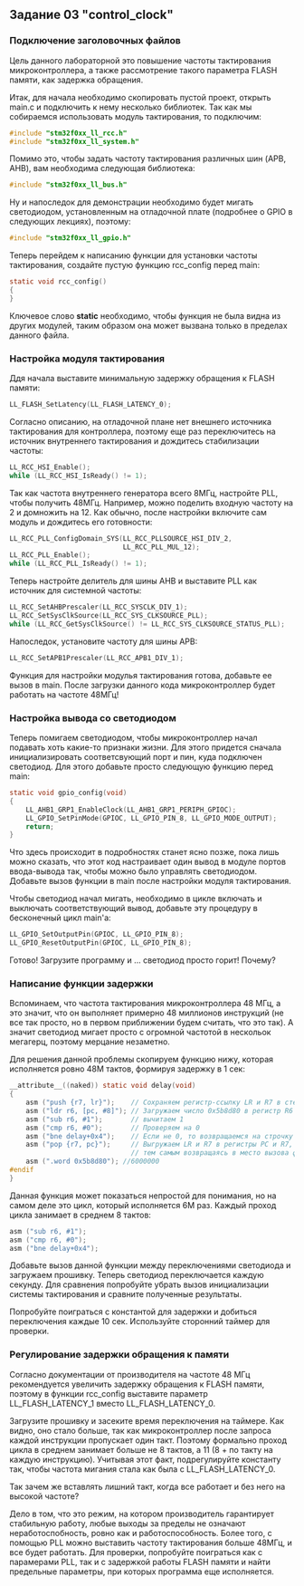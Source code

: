 ## Задание 03 "control_clock"

### Подключение заголовочных файлов

Цель данного лабораторной это повышение частоты тактирования микроконтроллера, а также рассмотрение такого параметра FLASH памяти, как задержка обращения.

Итак, для начала необходимо скопировать пустой проект, открыть main.c и подключить к нему несколько библиотек.
Так как мы собираемся использовать модуль тактирования, то подключим:

```c
#include "stm32f0xx_ll_rcc.h"
#include "stm32f0xx_ll_system.h"
```

Помимо это, чтобы задать частоту тактирования различных шин (APB, AHB), вам необходима следующая библиотека:

```c
#include "stm32f0xx_ll_bus.h"
```

Ну и напоследок для демонстрации необходимо будет мигать светодиодом, установленным на отладочной плате (подробнее о GPIO в следующих лекциях), поэтому:

```c
#include "stm32f0xx_ll_gpio.h"
```

Теперь перейдем к написанию функции для установки частоты тактирования, создайте пустую функцию rcc_config перед main:

```c
static void rcc_config()
{
}
```

Ключевое слово **static** необходимо, чтобы функция не была видна из других модулей, таким образом она может вызвана только в пределах данного файла.

### Настройка модуля тактирования 

Ддя начала выставите минимальную задержку обращения к FLASH памяти:
```c
LL_FLASH_SetLatency(LL_FLASH_LATENCY_0);
```

Согласно описанию, на отладочной плане нет внешнего источника тактирования для контроллера, поэтому еще раз переключитесь на источник внутреннего тактирования и дождитесь стабилизации частоты:

```c
LL_RCC_HSI_Enable();
while (LL_RCC_HSI_IsReady() != 1);
```

Так как частота внутреннего генератора всего 8МГц, настройте PLL, чтобы получить 48МГц. Например, можно поделить входную частоту на 2 и домножить на 12. Как обычно, после настройки включите сам модуль и дождитесь его готовности:

```c
LL_RCC_PLL_ConfigDomain_SYS(LL_RCC_PLLSOURCE_HSI_DIV_2,
                            LL_RCC_PLL_MUL_12);
LL_RCC_PLL_Enable();
while (LL_RCC_PLL_IsReady() != 1);
```

Теперь настройте делитель для шины AHB и выставите PLL как источник для системной частоты:

```c
LL_RCC_SetAHBPrescaler(LL_RCC_SYSCLK_DIV_1);
LL_RCC_SetSysClkSource(LL_RCC_SYS_CLKSOURCE_PLL);
while (LL_RCC_GetSysClkSource() != LL_RCC_SYS_CLKSOURCE_STATUS_PLL);
```

Напоследок, установите частоту для шины APB:

```c
LL_RCC_SetAPB1Prescaler(LL_RCC_APB1_DIV_1);
```

Функция для настройки модулья тактирования готова, добавьте ее вызов в main. После загрузки данного кода микроконтроллер будет работать на частоте 48МГц!

### Настройка вывода со светодиодом

Теперь помигаем светодиодом, чтобы микроконтроллер начал подавать хоть какие-то признаки жизни. Для этого придется сначала инициализировать соответсвующий порт и пин, куда подключен светодиод. Для этого добавьте просто следующую функцию перед main:

```c
static void gpio_config(void)
{
    LL_AHB1_GRP1_EnableClock(LL_AHB1_GRP1_PERIPH_GPIOC);
    LL_GPIO_SetPinMode(GPIOC, LL_GPIO_PIN_8, LL_GPIO_MODE_OUTPUT);
    return;
}
```

Что здесь происходит в подробностях станет ясно позже, пока лишь можно сказать, что этот код настраивает один вывод в модуле портов ввода-вывода так, чтобы можно было управлять светодиодом. Добавьте вызов функции в main после настройки модуля тактирования.

Чтобы светодиод начал мигать, необходимо в цикле включать и выключать соответствующий вывод, добавьте эту процедуру в бесконечный цикл main'а:

```c
LL_GPIO_SetOutputPin(GPIOC, LL_GPIO_PIN_8);
LL_GPIO_ResetOutputPin(GPIOC, LL_GPIO_PIN_8);
```

Готово! Загрузите программу и ... светодиод просто горит! Почему?

### Написание функции задержки

Вспоминаем, что частота тактирования микроконтроллера 48 МГц, а это значит, что он выполняет примерно 48 миллионов инструкций (не все так просто, но в первом приближении будем считать, что это так). А значит светодиод мигает просто с огромной частотой в нескольок мегагерц, поэтому мерцание незаметно.

Для решения данной проблемы скопируем функцию нижу, которая исполняется ровно 48М тактов, формируя задержку в 1 сек:

```c
__attribute__((naked)) static void delay(void)
{
    asm ("push {r7, lr}");    // Сохраняем регистр-ссылку LR и R7 в стек (чтобы вернуться обратно)
    asm ("ldr r6, [pc, #8]"); // Загружаем число 0x5b8d80 в регистр R6
    asm ("sub r6, #1");       // вычитаем 1
    asm ("cmp r6, #0");       // Проверяем на 0
    asm ("bne delay+0x4");    // Если не 0, то возвращаемся на строчку 3
    asm ("pop {r7, pc}");     // Выгружаем LR и R7 в регистры PC и R7,
                              // тем самым возвращаясь в место вызова функции
    asm (".word 0x5b8d80"); //6000000
#endif
}
```

Данная функция может показаться непростой для понимания, но на самом деле это цикл, который исполняется 6М раз. Каждый проход цикла занимает в среднем 8 тактов:

```c
asm ("sub r6, #1");
asm ("cmp r6, #0");
asm ("bne delay+0x4");
```

Добавьте вызов данной функции между переключениями светодиода и загружаем прошивку. Теперь светодиод переключается каждую секунду. Для сравнения попробуйте убрать вызов инициализации системы тактирования и сравните полученные результаты.

Попробуйте поиграться с константой для задержки и добиться переключения каждые 10 сек. Используйте сторонний таймер для проверки.

### Регулирование задержки обращения к памяти

Согласно документации от производителя на частоте 48 МГц рекомендуется увеличить задержку обращения к FLASH памяти, поэтому в функции rcc_config выставите параметр LL_FLASH_LATENCY_1 вместо LL_FLASH_LATENCY_0.

Загрузите прошивку и засеките время переключения на таймере.
Как видно, оно стало больше, так как микроконтроллер после запроса каждой инструкции пропускает один такт.
Поэтому формально проход цикла в среднем занимает больше не 8 тактов, а 11 (8 + по такту на каждую инструкцию).
Учитывая этот факт, подрегулируйте константу так, чтобы частота мигания стала как была с LL_FLASH_LATENCY_0.

Так зачем же вставлять лишний такт, когда все работает и без него на высокой частоте?

Дело в том, что это режим, на котором производитель гарантирует стабильную работу, любые выходы за пределы не означают неработоспобность, ровно как и работоспособность. Более того, с помощью PLL можно выставить частоту тактирования больше 48МГц, и все будет работать. Для проверки, попробуйте поиграться как с парамерами PLL, так и с задержкой работы FLASH памяти и найти предельные параметры, при которых программа еще исполняется.

